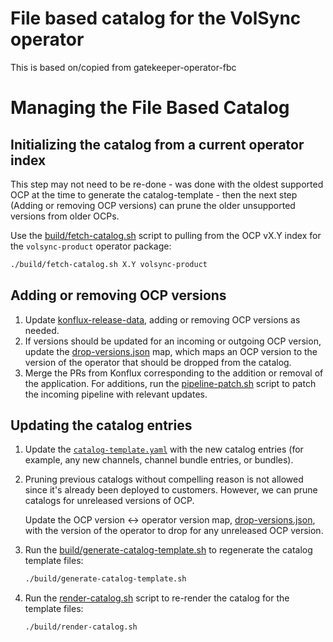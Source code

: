 # File based catalog for the VolSync operator

This is based on/copied from gatekeeper-operator-fbc

# Managing the File Based Catalog

## Initializing the catalog from a current operator index

This step may not need to be re-done - was done with the oldest supported OCP at the time to generate
the catalog-template - then the next step (Adding or removing OCP versions) can prune the older unsupported
versions from older OCPs.

Use the [build/fetch-catalog.sh](../build/fetch-catalog.sh) script to pulling from the OCP vX.Y
index for the `volsync-product` operator package:

```bash
./build/fetch-catalog.sh X.Y volsync-product
```

## Adding or removing OCP versions

1. Update
   [konflux-release-data](https://gitlab.cee.redhat.com/releng/konflux-release-data/-/tree/main/tenants-config/cluster/stone-prd-rh01/tenants/volsync-tenant),
   adding or removing OCP versions as needed.
2. If versions should be updated for an incoming or outgoing OCP version, update the
   [drop-versions.json](../drop-versions.json) map, which maps an OCP version to the version of the
   operator that should be dropped from the catalog.
3. Merge the PRs from Konflux corresponding to the addition or removal of the application. For
   additions, run the [pipeline-patch.sh](../.tekton/pipeline-patch.sh) script to patch the incoming
   pipeline with relevant updates.

## Updating the catalog entries

1. Update the [`catalog-template.yaml`](../catalog-template.yaml) with the new catalog entries (for
   example, any new channels, channel bundle entries, or bundles).
2. Pruning previous catalogs without compelling reason is not allowed since it's already been
   deployed to customers. However, we can prune catalogs for unreleased versions of OCP.

   Update the OCP version <-> operator version map, [drop-versions.json](../drop-versions.json),
   with the version of the operator to drop for any unreleased OCP version.

3. Run the [build/generate-catalog-template.sh](../build/generate-catalog-template.sh) to regenerate
   the catalog template files:

   ```bash
   ./build/generate-catalog-template.sh
   ```

4. Run the [render-catalog.sh](../build/render-catalog.sh) script to re-render the catalog for the
   template files:

   ```bash
   ./build/render-catalog.sh
   ```
